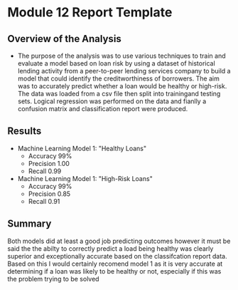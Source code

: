 # Module 12 Report Template

## Overview of the Analysis

* The purpose of the analysis was to use various techniques to train and evaluate a model based on loan risk by using a dataset of historical lending activity from a peer-to-peer lending services company to build a model that could identify the creditworthiness of borrowers.  The aim was to accurately predict whether a loan would be healthy or high-risk.  The data was loaded from a csv file then split into trainingand testing sets.   Logical regression was performed on the data and fianlly a confusion matrix and classification report were produced.

## Results

* Machine Learning Model 1: "Healthy Loans"
  * Accuracy 99% 
  * Precision 1.00 
  * Recall 0.99
* Machine Learning Model 1: "High-Risk Loans"
  * Accuracy 99% 
  * Precision 0.85 
  * Recall 0.91

## Summary

Both models did at least a good job predicting outcomes however it must be said the the abilty to correctly predict a load being healthy was clearly superior and exceptionally accurate based on the classifcation report data. 
Based on this I would certainly recomend model 1 as it is very accurate at determining if a loan was likely to be healthy or not, especially if this was the problem trying to be solved
